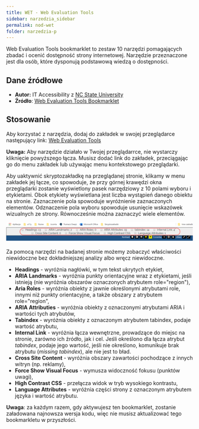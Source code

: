 ```yaml
---
title: WET - Web Evaluation Tools
sidebar: narzedzia_sidebar
permalink: nod-wet
folder: narzedzia-p
---
```


Web Evaluation Tools bookmarklet to zestaw 10 narzędzi pomagających zbadać i ocenić dostępność strony internetowej. Narzędzie przeznaczone jest dla osób, które dysponują podstawową wiedzą o dostępności.

## Dane źródłowe
- **Autor:** IT Accessibility z [NC State University](https://accessibility.oit.ncsu.edu/)
- **Źródło**: [Web Evaluation Tools Bookmarklet](https://accessibility.oit.ncsu.edu/tools/web-evaluation-tools/)

## Stosowanie
Aby korzystać z narzędzia, dodaj do zakładek w swojej przeglądarce następujący link: [Web Evaluation Tools](javascript:%20(function()%7Bvar%20yourURL=(window.location.protocol=='http:'?'http://webapps.ncsu.edu/web-evaluation-tools/web-evaluation-tools.php':'https://webapps.ncsu.edu/web-evaluation-tools/web-evaluation-tools.php');function%20getScript(url,success)%7Bvar%20script=document.createElement('script');script.src=url;var%20head=document.getElementsByTagName('head')%5B0%5D,done=false;script.onload=script.onreadystatechange=function()%7Bif(!done&&(!this.readyState%7C%7Cthis.readyState=='loaded'%7C%7Cthis.readyState=='complete'))%7Bdone=true;success();script.onload=script.onreadystatechange=null;head.removeChild(script);%7D%7D;head.appendChild(script);%7D%20getScript(yourURL,function()%7B%7D);%7D)();)

**Uwaga:** Aby narzędzie działało w Twojej przeglądarrce, nie wystarczy kliknięcie powyższego łącza. Musisz dodać link do zakładek, przeciągając go do menu zakładek lub używając menu kontekstowego przeglądarki.

Aby uaktywnić skryptozakładkę na przeglądanej stronie, klikamy w menu zakładek jej łącze, co spowoduje, że przy górnej krawędzi okna przeglądarki zostanie wyświetlony pasek narzędziowy z 10 polami wyboru i etykietami. Obok etykiety wyświetlana jest liczba wystąpień danego obiektu na stronie. Zaznaczenie pola spowoduje wyróżnienie zaznaczonych elementów. Odznaczenie pola wyboru spowoduje usunięcie wskazówek wizualnych ze strony. Równocześnie można zaznaczyć wiele elementów.

![Pasek narzędzi skryptozakładki WET](/images/narzedzia/wet.png)

Za pomocą narzędzi na badanej stronie możemy zobaczyć właściwości niewidoczne bez dokładniejszej analizy albo wręcz niewidoczne.

- **Headings** - wyróżnia nagłówki, w tym tekst ukrytych etykiet,
- **ARIA Landmarks** - wyróżnia punkty orientacyjne wraz z etykietami, jeśli istnieją (nie wyróżnia obszarów oznaczonych atrybutem role="region"),
- **Aria Roles** - wyróżnia obiekty z jawnie określonymi atrybutami role, innymi niż punkty orientacyjne, a także obszary z atrybutem role="region",
- **ARIA Attributies** - wyróżnia obiekty z oznaczonymi atrybutami ARIA i wartości tych atrybutów,
- **Tabindex** - wyróżnia obiekty z oznaczonym atrybutem tabindex, podaje wartość atrybutu,
- **Internal Link** - wyróżnia łącza wewnętrzne, prowadzące do miejsc na stronie, zarówno ich źródło, jak i cel. Jeśli określono dla łącza atrybut *tabindex*, podaje jego wartość, jeśli nie określono, komunikuje brak atrybutu (*missing tabindex*), ale nie jest to bład.
- **Cross Site Content** - wyróżnia obszary zawartości pochodzące z innych witryn (np. reklamy),
- **Force Show Visual Focus** - wymusza widoczność fokusu (punktów uwagi),
- **High Contrast CSS** - przełącza widok w tryb wysokiego kontrastu,
- **Language Attributes** - wyróżnia części strony z oznaczonym atrybutem języka i wartość atrybutu.

**Uwaga**: za każdym razem, gdy aktywujesz ten bookmarklet, zostanie załadowana najnowsza wersja kodu, więc nie musisz aktualizować tego bookmarkletu w przyszłości.
